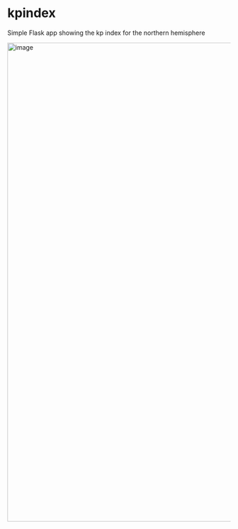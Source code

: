 # kpindex
Simple Flask app showing the kp index for the northern hemisphere



<img width="1079" alt="image" src="https://github.com/andyfriedl/kpindex/assets/819608/91e84422-0fee-4a2b-8de3-cd40e98ab5c4">
